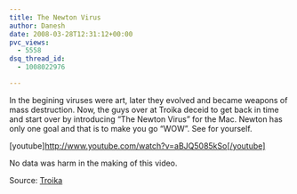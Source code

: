 ```yaml
---
title: The Newton Virus
author: Danesh
date: 2008-03-28T12:31:12+00:00
pvc_views:
  - 5558
dsq_thread_id:
  - 1008022976

---
```

In the begining viruses were art, later they evolved and became weapons of mass destruction. Now, the guys over at Troika deceid to get back in time and start over by introducing &#8220;The Newton Virus&#8221; for the Mac. Newton has only one goal and that is to make you go &#8220;WOW&#8221;. See for yourself.

[youtube]http://www.youtube.com/watch?v=aBJQ5085kSo[/youtube]

No data was harm in the making of this video.

Source: [Troika][1]

 [1]: http://www.troika.uk.com/virus.htm